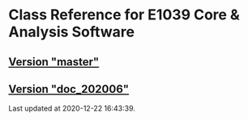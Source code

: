 # Class Reference for E1039 Core & Analysis Software
## [Version "master"](master/)
## [Version "doc_202006"](doc_202006/)
Last updated at 2020-12-22 16:43:39.
